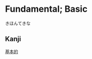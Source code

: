 # Fundamental; Basic
きほんてきな

## Kanji
[基](../Kanji/kanji-dict/基.md)[本](../Kanji/kanji-dict/本.md)[的](../Kanji/kanji-dict/的.md)